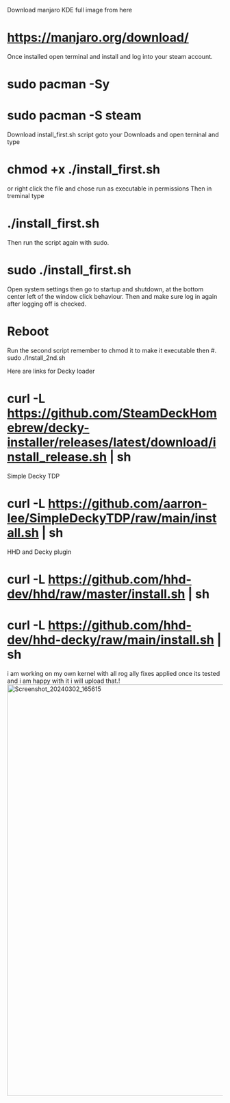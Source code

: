 Download manjaro KDE full image from here 

# https://manjaro.org/download/

Once installed open terminal and install and log into your steam account.

# sudo pacman -Sy 
# sudo pacman -S steam 

Download install_first.sh script goto your Downloads and open terninal and type 
# chmod +x ./install_first.sh
or right click the file and chose run as executable in permissions 
Then in treminal type 

#  ./install_first.sh 

Then run the script again with sudo.

# sudo ./install_first.sh

Open system settings then go to  startup and shutdown, at the bottom center left of the window click behaviour. Then and make sure log in again after logging off is checked. 

# Reboot

Run the second script remember to chmod it to make it executable then
#. sudo ./Install_2nd.sh



 Here are links for Decky loader

 # curl -L https://github.com/SteamDeckHomebrew/decky-installer/releases/latest/download/install_release.sh | sh

 Simple Decky TDP

 # curl -L https://github.com/aarron-lee/SimpleDeckyTDP/raw/main/install.sh | sh

 HHD and Decky plugin

 # curl -L https://github.com/hhd-dev/hhd/raw/master/install.sh | sh

 
# curl -L https://github.com/hhd-dev/hhd-decky/raw/main/install.sh | sh
 
i am working on my own kernel with all rog ally fixes applied once its tested and i am happy with it i will upload that.!
 <img width="960" alt="Screenshot_20240302_165615" src="https://github.com/ripplingsnake/Manjaro-SteamOS/assets/144014277/49c9ae42-ddb9-42aa-aef8-08c63910ec77">





